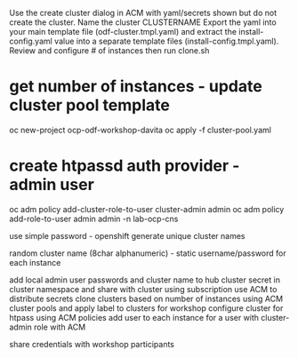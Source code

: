 Use the create cluster dialog in ACM with yaml/secrets shown but do not create the cluster. 
Name the cluster CLUSTERNAME
Export the yaml into your main template file (odf-cluster.tmpl.yaml) and 
extract the install-config.yaml value into a separate template files (install-config.tmpl.yaml).
Review and configure # of instances then run clone.sh



# get number of instances - update cluster pool template
   oc new-project ocp-odf-workshop-davita
   oc apply -f cluster-pool.yaml
   # create htpassd auth provider - admin user
   oc adm policy add-cluster-role-to-user cluster-admin admin
   oc adm policy add-role-to-user admin admin -n lab-ocp-cns

use simple password - openshift
generate unique cluster names

random cluster name (8char alphanumeric) - static username/password for each instance

add local admin user passwords and cluster name to hub cluster secret in cluster namespace and share with cluster using subscription
use ACM to distribute secrets
clone clusters based on number of instances using ACM cluster pools and apply label to clusters for workshop
configure cluster for htpass using ACM policies
add user to each instance for a user with cluster-admin role with ACM

share credentials with workshop participants
